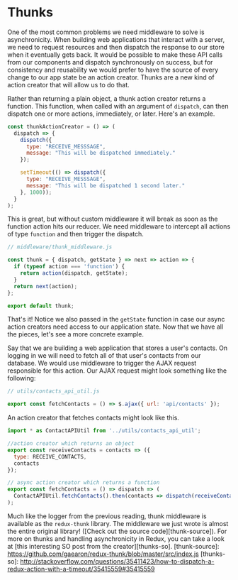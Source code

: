 # Thunks

One of the most common problems we need middleware to solve is asynchronicity.
When building web applications that interact with a server, we need to request
resources and then dispatch the response to our store when it eventually gets
back. It would be possible to make these API calls from our components and
dispatch synchronously on success, but for consistency and reusability we would
prefer to have the source of every change to our app state be an action creator.
Thunks are a new kind of action creator that will allow us to do that.

Rather than returning a plain object, a thunk action creator returns a function.
This function, when called with an argument of `dispatch`, can then dispatch one
or more actions, immediately, or later. Here's an example.

```js
const thunkActionCreator = () => (
  dispatch => {
    dispatch({
      type: "RECEIVE_MESSSAGE",
      message: "This will be dispatched immediately."
    });

    setTimeout(() => dispatch({
      type: "RECEIVE_MESSSAGE",
      message: "This will be dispatched 1 second later."
    }, 1000));
  }
);
```

This is great, but without custom middleware it will break as soon as the function
action hits our reducer. We need middleware to intercept all actions of type
`function` and then trigger the dispatch.

```js
// middleware/thunk_middleware.js

const thunk = { dispatch, getState } => next => action => {
  if (typeof action === 'function') {
    return action(dispatch, getState);
  }
  return next(action);
};

export default thunk;
```

That's it! Notice we also passed in the `getState` function in case our async
action creators need access to our application state. Now that we have all the
pieces, let's see a more concrete example.

Say that we are building a web application that stores a user's contacts. On
logging in we will need to fetch all of that user's contacts from our database. We
would use middleware to trigger the AJAX request responsible for this action. Our
AJAX request might look something like the following:

```js
// utils/contacts_api_util.js

export const fetchContacts = () => $.ajax({ url: 'api/contacts' });
```

An action creator that fetches contacts might look like this.

```js
import * as ContactAPIUtil from '../utils/contacts_api_util';

//action creator which returns an object
export const receiveContacts = contacts => ({
  type: RECEIVE_CONTACTS,
  contacts
});

// async action creator which returns a function
export const fetchContacts = () => dispatch => (
  ContactAPIUtil.fetchContacts().then(contacts => dispatch(receiveContacts(contacts)));
);
```

Much like the logger from the previous reading, thunk middleware is available as
the `redux-thunk` library. The middleware we just wrote is almost the entire
original library! ([Check out the source code][thunk-source]). For more on thunks
and handling asynchronicity in Redux, you can take a look at [this interesting SO
post from the creator][thunks-so].
[thunk-source]: https://github.com/gaearon/redux-thunk/blob/master/src/index.js
[thunks-so]: http://stackoverflow.com/questions/35411423/how-to-dispatch-a-redux-action-with-a-timeout/35415559#35415559
